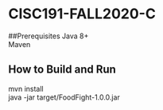 # CISC191-FALL2020-C
##Prerequisites
Java 8+  
Maven

## How to Build and Run
mvn install  
java -jar target/FoodFight-1.0.0.jar
